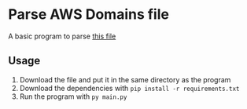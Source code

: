 # Parse AWS Domains file

A basic program to parse [this file](https://docs.aws.amazon.com/general/latest/gr/rande.html)

## Usage

1. Download the file and put it in the same directory as the program
2. Download the dependencies with `pip install -r requirements.txt`
3. Run the program with `py main.py`